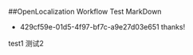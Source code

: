 ##OpenLocalization Workflow Test MarkDown

* 429cf59e-01d5-4f97-bf7c-a9e27d03e651 
   thanks!

test1
测试2




